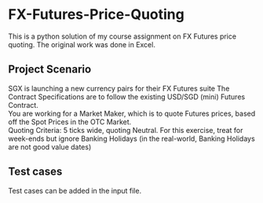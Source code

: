 # FX-Futures-Price-Quoting

This is a python solution of my course assignment on FX Futures price quoting. The original work was done in Excel.

## Project Scenario
SGX is launching a new currency pairs for their FX Futures suite
The Contract Specifications are to follow the existing USD/SGD (mini) Futures Contract.		
You are working for a Market Maker, which is to quote Futures prices, based off the Spot Prices in the OTC Market.		
Quoting Criteria: 5 ticks wide, quoting Neutral.
For this exercise, treat for week-ends but ignore Banking Holidays (in the real-world, Banking Holidays are not good value dates)		
	
## Test cases
Test cases can be added in the input file.	
